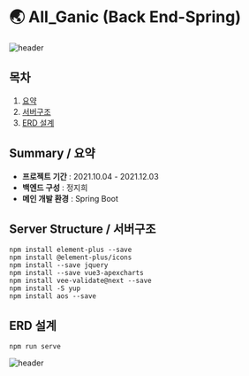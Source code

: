 # 🌏 All_Ganic (Back End-Spring)

![header](https://capsule-render.vercel.app/api?type=soft&color=auto&height=300&section=header&text=효율적이고%20일관성있는%20코드로&desc=깔끔한%20데이터%20전달에%20집중&fontSize=40&descSize=25&descAlign=65)

## 목차
1. [요약](#summary--요약)
2. [서버구조](#server-structure--서버구조)
3. [ERD 설계](#erd-설계)

## Summary / 요약
- __프로젝트 기간__ : 2021.10.04 - 2021.12.03
- __백엔드 구성__ : 정지희
- __메인 개발 환경__ : Spring Boot


## Server Structure / 서버구조
    npm install element-plus --save
    npm install @element-plus/icons
    npm install --save jquery
    npm install --save vue3-apexcharts
    npm install vee-validate@next --save
    npm install -S yup
    npm install aos --save


## ERD 설계
    npm run serve

![header](https://capsule-render.vercel.app/api?type=soft&height=300&text=Hello%20World!&desc=Hello%20capsule%20render)
